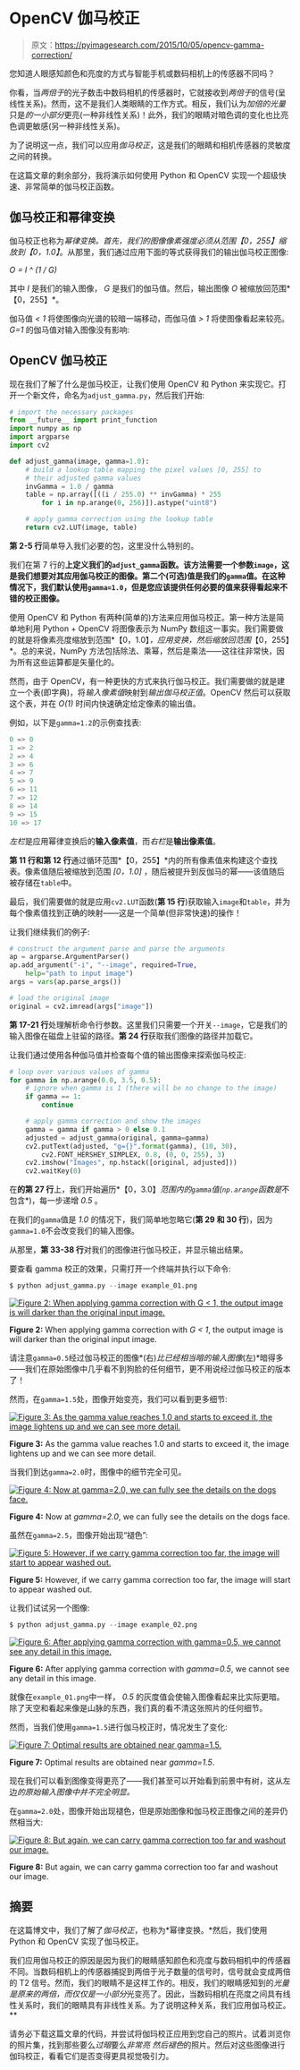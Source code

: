 # OpenCV 伽马校正

> 原文：<https://pyimagesearch.com/2015/10/05/opencv-gamma-correction/>

您知道人眼感知颜色和亮度的方式与智能手机或数码相机上的传感器不同吗？

你看，当*两倍于*的光子数击中数码相机的传感器时，它就接收到*两倍于*的信号(呈线性关系)。然而，这不是我们人类眼睛的工作方式。相反，我们认为*加倍的光量*只是*的一小部分*更亮(一种非线性关系)！此外，我们的眼睛对暗色调的变化也比亮色调更敏感(另一种非线性关系)。

为了说明这一点，我们可以应用*伽马校正*，这是我们的眼睛和相机传感器的灵敏度之间的转换。

在这篇文章的剩余部分，我将演示如何使用 Python 和 OpenCV 实现一个超级快速、非常简单的伽马校正函数。

## 伽马校正和幂律变换

伽马校正也称为*幂律变换。*首先，我们的图像像素强度必须从范围*【0，255】*缩放到*【0，1.0】*。从那里，我们通过应用下面的等式获得我们的输出伽马校正图像:

*O = I ^ (1 / G)*

其中 *I* 是我们的输入图像， *G* 是我们的伽马值。然后，输出图像 *O* 被缩放回范围*【0，255】*。

伽马值 *< 1* 将使图像向光谱的较暗一端移动，而伽马值 *> 1* 将使图像看起来较亮。 *G=1* 的伽马值对输入图像没有影响:

## OpenCV 伽马校正

现在我们了解了什么是伽马校正，让我们使用 OpenCV 和 Python 来实现它。打开一个新文件，命名为`adjust_gamma.py`，然后我们开始:

```py
# import the necessary packages
from __future__ import print_function
import numpy as np
import argparse
import cv2

def adjust_gamma(image, gamma=1.0):
	# build a lookup table mapping the pixel values [0, 255] to
	# their adjusted gamma values
	invGamma = 1.0 / gamma
	table = np.array([((i / 255.0) ** invGamma) * 255
		for i in np.arange(0, 256)]).astype("uint8")

	# apply gamma correction using the lookup table
	return cv2.LUT(image, table)

```

**第 2-5 行**简单导入我们必要的包，这里没什么特别的。

我们在第 7 行的**上定义我们的`adjust_gamma`函数。该方法需要一个参数`image`，这是我们想要对其应用伽马校正的图像。第二个(可选)值是我们的`gamma`值。在这种情况下，我们默认使用`gamma=1.0`，但是您应该提供任何必要的值来获得看起来不错的校正图像。**

使用 OpenCV 和 Python 有两种(简单的)方法来应用伽马校正。第一种方法是简单地利用 Python + OpenCV 将图像表示为 NumPy 数组这一事实。我们需要做的就是将像素亮度缩放到范围*【0，1.0】*，应用变换，然后缩放回范围*【0，255】*。总的来说，NumPy 方法包括除法、乘幂，然后是乘法——这往往非常快，因为所有这些运算都是矢量化的。

然而，由于 OpenCV，有一种更快的方式来执行伽马校正。我们需要做的就是建立一个表(即字典)，将*输入像素值*映射到*输出伽马校正值*。OpenCV 然后可以获取这个表，并在 *O(1)* 时间内快速确定给定像素的输出值。

例如，以下是`gamma=1.2`的示例查找表:

```py
0 => 0
1 => 2
2 => 4
3 => 6
4 => 7
5 => 9
6 => 11
7 => 12
8 => 14
9 => 15
10 => 17

```

*左栏*是应用幂律变换后的**输入像素值**，而*右栏*是**输出像素值**。

**第 11 行和第 12 行**通过循环范围*【0，255】*内的所有像素值来构建这个查找表。像素值随后被缩放到范围 *[0，1.0]* ，随后被提升到反伽马的幂——该值随后被存储在`table`中。

最后，我们需要做的就是应用`cv2.LUT`函数(**第 15 行**)获取输入`image`和`table`，并为每个像素值找到正确的映射——这是一个简单(但非常快速)的操作！

让我们继续我们的例子:

```py
# construct the argument parse and parse the arguments
ap = argparse.ArgumentParser()
ap.add_argument("-i", "--image", required=True,
	help="path to input image")
args = vars(ap.parse_args())

# load the original image
original = cv2.imread(args["image"])

```

**第 17-21 行**处理解析命令行参数。这里我们只需要一个开关`--image`，它是我们的输入图像在磁盘上驻留的路径。**第 24 行**获取我们图像的路径并加载它。

让我们通过使用各种伽马值并检查每个值的输出图像来探索伽马校正:

```py
# loop over various values of gamma
for gamma in np.arange(0.0, 3.5, 0.5):
	# ignore when gamma is 1 (there will be no change to the image)
	if gamma == 1:
		continue

	# apply gamma correction and show the images
	gamma = gamma if gamma > 0 else 0.1
	adjusted = adjust_gamma(original, gamma=gamma)
	cv2.putText(adjusted, "g={}".format(gamma), (10, 30),
		cv2.FONT_HERSHEY_SIMPLEX, 0.8, (0, 0, 255), 3)
	cv2.imshow("Images", np.hstack([original, adjusted]))
	cv2.waitKey(0)

```

在**的第 27 行**上，我们开始遍历*【0，3.0】*范围内的`gamma`值(`np.arange`函数是*不包含*)，每一步递增 *0.5* 。

在我们的`gamma`值是 *1.0* 的情况下，我们简单地忽略它(**第 29 和 30 行**)，因为`gamma=1.0`不会改变我们的输入图像。

从那里，**第 33-38 行**对我们的图像进行伽马校正，并显示输出结果。

要查看 gamma 校正的效果，只需打开一个终端并执行以下命令:

```py
$ python adjust_gamma.py --image example_01.png

```

[![Figure 2: When applying gamma correction with G < 1, the output image is will darker than the original input image.](img/492d839cce4bab7a473b56b1c168f5ca.png)](https://pyimagesearch.com/wp-content/uploads/2015/09/gamma_correction_example_01_g05.jpg)

**Figure 2:** When applying gamma correction with *G < 1*, the output image is will darker than the original input image.

请注意`gamma=0.5`经过伽马校正的图像*(右)*比已经相当暗的输入图像*(左)*暗得多——我们在原始图像中几乎看不到狗脸的任何细节，更不用说经过伽马校正的版本了！

然而，在`gamma=1.5`处，图像开始变亮，我们可以看到更多细节:

[![Figure 3: As the gamma value reaches 1.0 and starts to exceed it, the image lightens up and we can see more detail.](img/57ca84a4ab5e1ddc1b6ed203bf402cf8.png)](https://pyimagesearch.com/wp-content/uploads/2015/09/gamma_correction_example_01_g15.jpg)

**Figure 3:** As the gamma value reaches 1.0 and starts to exceed it, the image lightens up and we can see more detail.

当我们到达`gamma=2.0`时，图像中的细节完全可见。

[![Figure 4: Now at gamma=2.0, we can fully see the details on the dogs face.](img/bf118155440274300af4e11e06150f05.png)](https://pyimagesearch.com/wp-content/uploads/2015/09/gamma_correction_example_01_g20.jpg)

**Figure 4:** Now at *gamma=2.0*, we can fully see the details on the dogs face.

虽然在`gamma=2.5`，图像开始出现“褪色”:

[![Figure 5: However, if we carry gamma correction too far, the image will start to appear washed out.](img/f17a77da6231644fbf0e8fb2086a5179.png)](https://pyimagesearch.com/wp-content/uploads/2015/09/gamma_correction_example_01_g25.jpg)

**Figure 5:** However, if we carry gamma correction too far, the image will start to appear washed out.

让我们试试另一个图像:

```py
$ python adjust_gamma.py --image example_02.png

```

[![Figure 6: After applying gamma correction with gamma=0.5, we cannot see any detail in this image.](img/1eb6af0a4f3e68551c23777ab9e687e5.png)](https://pyimagesearch.com/wp-content/uploads/2015/09/gamma_correction_example_02_g05.jpg)

**Figure 6:** After applying gamma correction with *gamma=0.5*, we cannot see any detail in this image.

就像在`example_01.png`中一样， *0.5* 的灰度值会使输入图像看起来比实际更暗。除了天空和看起来像是山脉的东西，我们真的看不清这张照片的任何细节。

然而，当我们使用`gamma=1.5`进行伽马校正时，情况发生了变化:

[![Figure 7: Optimal results are obtained near gamma=1.5.](img/54af65763356c9438ee0ab618edbaf1c.png)](https://pyimagesearch.com/wp-content/uploads/2015/09/gamma_correction_example_02_g15.jpg)

**Figure 7:** Optimal results are obtained near *gamma=1.5*.

现在我们可以看到图像变得更亮了——我们甚至可以开始看到前景中有树，这从左边*的原始输入图像中并不完全明显。*

在`gamma=2.0`处，图像开始出现褪色，但是原始图像和伽马校正图像之间的差异仍然相当大:

[![Figure 8: But again, we can carry gamma correction too far and washout our image.](img/9b424776ac7107e9dc13f5bc47753e88.png)](https://pyimagesearch.com/wp-content/uploads/2015/09/gamma_correction_example_02_g20.jpg)

**Figure 8:** But again, we can carry gamma correction too far and washout our image.

## 摘要

在这篇博文中，我们了解了*伽马校正*，也称为*幂律变换。*然后，我们使用 Python 和 OpenCV 实现了伽马校正。

我们应用伽马校正的原因是因为我们的眼睛感知颜色和亮度与数码相机中的传感器不同。当数码相机上的传感器捕捉到两倍于光子数量的信号时，信号就会变成两倍的 T2 信号。然而，我们的眼睛不是这样工作的。相反，我们的眼睛感知到的*光量是原来的两倍，而仅仅是一小部分*光变亮了。因此，当数码相机在亮度之间具有线性关系时，我们的眼睛具有非线性关系。为了说明这种关系，我们应用伽马校正。**

请务必下载这篇文章的代码，并尝试将伽玛校正应用到您自己的照片。试着浏览你的照片集，找到那些要么*过暗*要么*非常亮* *然后褪色*的照片。然后对这些图像进行伽玛校正，看看它们是否变得更具视觉吸引力。